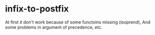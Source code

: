 # infix-to-postfix

At first it don't work because of some functoins missing (isoprend),
And some problems in argument of precedence,
etc.
